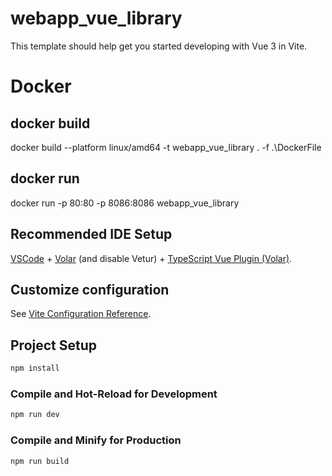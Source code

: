 # webapp_vue_library

This template should help get you started developing with Vue 3 in Vite.

# Docker

## docker build

docker build --platform linux/amd64 -t webapp_vue_library . -f .\DockerFile

## docker run

docker run -p 80:80 -p 8086:8086 webapp_vue_library

## Recommended IDE Setup

[VSCode](https://code.visualstudio.com/) + [Volar](https://marketplace.visualstudio.com/items?itemName=Vue.volar) (and disable Vetur) + [TypeScript Vue Plugin (Volar)](https://marketplace.visualstudio.com/items?itemName=Vue.vscode-typescript-vue-plugin).

## Customize configuration

See [Vite Configuration Reference](https://vitejs.dev/config/).

## Project Setup

```sh
npm install
```

### Compile and Hot-Reload for Development

```sh
npm run dev
```

### Compile and Minify for Production

```sh
npm run build
```
